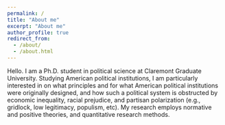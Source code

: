 ```yaml
---
permalink: /
title: "About me"
excerpt: "About me"
author_profile: true
redirect_from: 
  - /about/
  - /about.html
---
```


Hello. I am a Ph.D. student in political science at Claremont Graduate University. Studying American political institutions, I am particularly interested in on what principles and for what American political institutions were originally designed, and how such a political system is obstructed by economic inequality, racial prejudice, and partisan polarization (e.g., gridlock, low legitimacy, populism, etc). My research employs normative and positive theories, and quantitative research methods.
